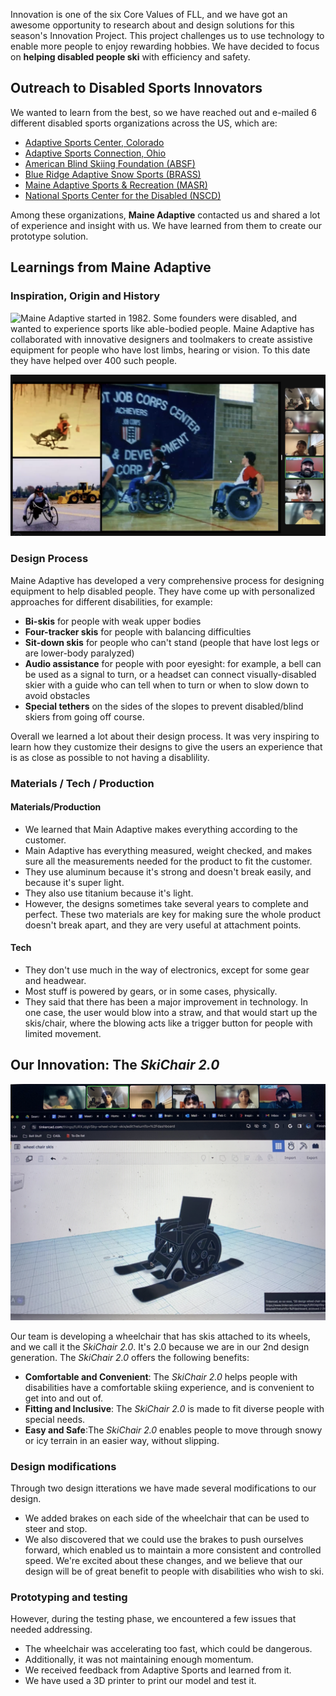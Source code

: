 Innovation is one of the six Core Values of FLL, and we have got an awesome opportunity to research about and design solutions for this season's Innovation Project. This project challenges us to use technology to enable more people to enjoy rewarding hobbies. We have decided to focus on **helping disabled people ski** with efficiency and safety.

## Outreach to Disabled Sports Innovators

We wanted to learn from the best, so we have reached out and e-mailed 6 different disabled sports organizations across the US, which are:

* [Adaptive Sports Center, Colorado](https://www.adaptivesports.org/) 
* [Adaptive Sports Connection, Ohio](https://adaptivesportsconnection.org/)
* [American Blind Skiing Foundation (ABSF)](https://www.absf.org/)
* [Blue Ridge Adaptive Snow Sports (BRASS)](https://www.brasski.org/)
* [Maine Adaptive Sports & Recreation (MASR)](https://maineadaptive.org/)
* [National Sports Center for the Disabled (NSCD)](https://nscd.org/)

Among these organizations, **Maine Adaptive** contacted us and shared a lot of experience and insight with us. We have learned from them to create our prototype solution.

## Learnings from Maine Adaptive

### Inspiration, Origin and History

![Maine Adaptive](https://maineadaptive.org/) started in 1982. Some founders were disabled, and wanted to experience sports like able-bodied people. Maine Adaptive has collaborated with innovative designers and toolmakers to create assistive equipment for people who have lost limbs, hearing or vision. To this date they have helped over 400 such people.

![Maine Adaptive examples](Media/Images/Innovation-Project-Interview/Main-Adaptive-Example-Designs.png)

### Design Process

Maine Adaptive has developed a very comprehensive process for designing equipment to help disabled people. They have come up with personalized approaches for different disabilities, for example:

* **Bi-skis** for people with weak upper bodies
* **Four-tracker skis** for people with balancing difficulties 
* **Sit-down skis** for people who can't stand (people that have lost legs or are lower-body paralyzed)
* **Audio assistance** for people with poor eyesight: for example, a bell can be used as a signal to turn, or a headset can connect visually-disabled skier with a guide who can tell when to turn or when to slow down to avoid obstacles
* **Special tethers** on the sides of the slopes to prevent disabled/blind skiers from going off course.

Overall we learned a lot about their design process. It was very inspiring to learn how they customize their designs to give the users an experience that is as close as possible to not having a disablility. 

### Materials / Tech / Production

#### Materials/Production
* We learned that Main Adaptive makes everything according to the customer. 
* Main Adaptive has everything measured, weight checked, and makes sure all the measurements needed for the product to fit the customer. 
* They use aluminum because it's strong and doesn't break easily, and because it's super light.
* They also use titanium because it's light.
* However, the designs sometimes take several years to complete and perfect.
These two materials are key for making sure the whole product doesn't break apart, and they are very useful at attachment points.

#### Tech
* They don't use much in the way of electronics, except for some gear and headwear. 
* Most stuff is powered by gears, or in some cases, physically. 
* They said that there has been a major improvement in technology. In one case, the user would blow into a straw, and that would start up the skis/chair, where the blowing acts like a trigger button for people with limited movement.


## Our Innovation: The *SkiChair 2.0*
![Our Wheelchair ski designs](Media/Images/Innovation-Project-Interview/Wheelchair-Ski-Design-Presentation.jpg)

Our team is developing a wheelchair that has skis attached to its wheels, and we call it the _SkiChair_ _2.0_. It's 2.0 because we are in our 2nd design generation.
The _SkiChair_ _2.0_ offers the following benefits:
* **Comfortable and Convenient**: The _SkiChair_ _2.0_ helps people with disabilities have a comfortable skiing experience, and is convenient to get into and out of.
* **Fitting and Inclusive**: The _SkiChair_ _2.0_ is made to fit diverse people with special needs.
* **Easy and Safe**:The _SkiChair_ _2.0_ enables people to move through snowy or icy terrain in an easier way, without slipping.

### Design modifications
Through two design itterations we have made several modifications to our design. 
* We added brakes on each side of the wheelchair that can be used to steer and stop. 
* We also discovered that we could use the brakes to push ourselves forward, which enabled us to maintain a more consistent and controlled speed.
We're excited about these changes, and we believe that our design will be of great benefit to people with disabilities who wish to ski. 

### Prototyping and testing
However, during the testing phase, we encountered a few issues that needed addressing. 
* The wheelchair was accelerating too fast, which could be dangerous. 
* Additionally, it was not maintaining enough momentum.
* We received feedback from Adaptive Sports and learned from it.
* We have used a 3D printer to print our model and test it.


